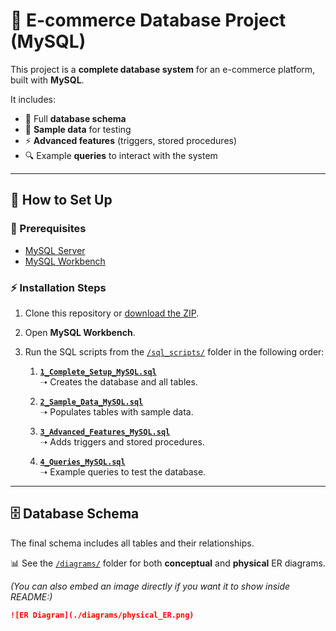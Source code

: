 # 🛒 E-commerce Database Project (MySQL)

This project is a **complete database system** for an e-commerce platform, built with **MySQL**.  

It includes:  
- 📂 Full **database schema**  
- 🧪 **Sample data** for testing  
- ⚡ **Advanced features** (triggers, stored procedures)  
- 🔍 Example **queries** to interact with the system  

---

## 🚀 How to Set Up

### 📌 Prerequisites
- [MySQL Server](https://dev.mysql.com/downloads/mysql/)  
- [MySQL Workbench](https://dev.mysql.com/downloads/workbench/)  

### ⚡ Installation Steps
1. Clone this repository or [download the ZIP](../../archive/refs/heads/main.zip).  
2. Open **MySQL Workbench**.  
3. Run the SQL scripts from the [`/sql_scripts/`](./sql_scripts) folder in the following order:  

   1. **[`1_Complete_Setup_MySQL.sql`](./sql_scripts/1_Complete_Setup_MySQL.sql)**  
      ➝ Creates the database and all tables.  

   2. **[`2_Sample_Data_MySQL.sql`](./sql_scripts/2_Sample_Data_MySQL.sql)**  
      ➝ Populates tables with sample data.  

   3. **[`3_Advanced_Features_MySQL.sql`](./sql_scripts/3_Advanced_Features_MySQL.sql)**  
      ➝ Adds triggers and stored procedures.  

   4. **[`4_Queries_MySQL.sql`](./sql_scripts/4_Queries_MySQL.sql)**  
      ➝ Example queries to test the database.  

---

## 🗄️ Database Schema
The final schema includes all tables and their relationships.  

📊 See the [`/diagrams/`](./diagrams) folder for both **conceptual** and **physical** ER diagrams.  

*(You can also embed an image directly if you want it to show inside README:)*  

```markdown
![ER Diagram](./diagrams/physical_ER.png)

